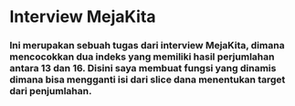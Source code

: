# Interview MejaKita
### Ini merupakan sebuah tugas dari interview MejaKita, dimana mencocokkan dua indeks yang memiliki hasil perjumlahan antara 13 dan 16. Disini saya membuat fungsi yang dinamis dimana bisa mengganti isi dari slice dana menentukan target dari penjumlahan.